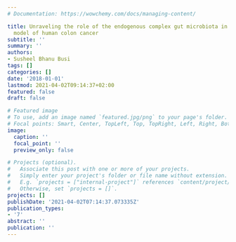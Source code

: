```yaml
---
# Documentation: https://wowchemy.com/docs/managing-content/

title: Unraveling the role of the endogenous complex gut microbiota in the Pirc rat
  model of human colon cancer
subtitle: ''
summary: ''
authors:
- Susheel Bhanu Busi
tags: []
categories: []
date: '2018-01-01'
lastmod: 2021-04-02T09:14:37+02:00
featured: false
draft: false

# Featured image
# To use, add an image named `featured.jpg/png` to your page's folder.
# Focal points: Smart, Center, TopLeft, Top, TopRight, Left, Right, BottomLeft, Bottom, BottomRight.
image:
  caption: ''
  focal_point: ''
  preview_only: false

# Projects (optional).
#   Associate this post with one or more of your projects.
#   Simply enter your project's folder or file name without extension.
#   E.g. `projects = ["internal-project"]` references `content/project/deep-learning/index.md`.
#   Otherwise, set `projects = []`.
projects: []
publishDate: '2021-04-02T07:14:37.073335Z'
publication_types:
- '7'
abstract: ''
publication: ''
---
```

